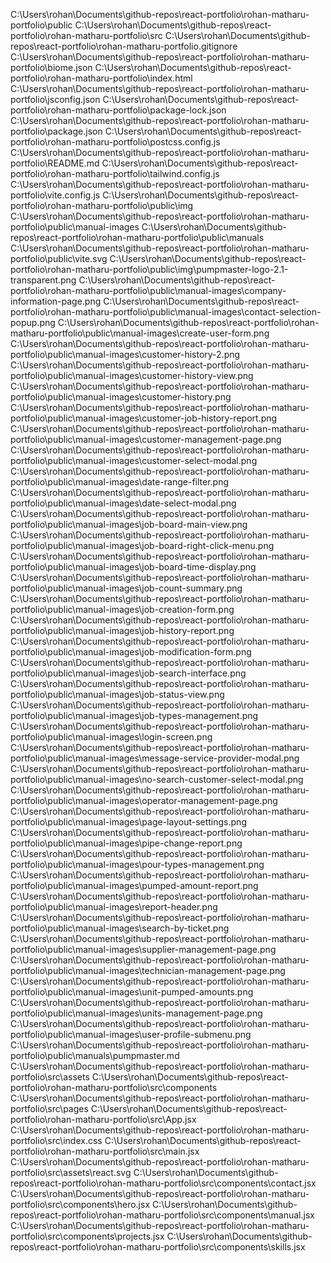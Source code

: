 C:\Users\rohan\Documents\github-repos\react-portfolio\rohan-matharu-portfolio\public
C:\Users\rohan\Documents\github-repos\react-portfolio\rohan-matharu-portfolio\src
C:\Users\rohan\Documents\github-repos\react-portfolio\rohan-matharu-portfolio\.gitignore
C:\Users\rohan\Documents\github-repos\react-portfolio\rohan-matharu-portfolio\biome.json
C:\Users\rohan\Documents\github-repos\react-portfolio\rohan-matharu-portfolio\index.html
C:\Users\rohan\Documents\github-repos\react-portfolio\rohan-matharu-portfolio\jsconfig.json
C:\Users\rohan\Documents\github-repos\react-portfolio\rohan-matharu-portfolio\package-lock.json
C:\Users\rohan\Documents\github-repos\react-portfolio\rohan-matharu-portfolio\package.json
C:\Users\rohan\Documents\github-repos\react-portfolio\rohan-matharu-portfolio\postcss.config.js
C:\Users\rohan\Documents\github-repos\react-portfolio\rohan-matharu-portfolio\README.md
C:\Users\rohan\Documents\github-repos\react-portfolio\rohan-matharu-portfolio\tailwind.config.js
C:\Users\rohan\Documents\github-repos\react-portfolio\rohan-matharu-portfolio\vite.config.js
C:\Users\rohan\Documents\github-repos\react-portfolio\rohan-matharu-portfolio\public\img
C:\Users\rohan\Documents\github-repos\react-portfolio\rohan-matharu-portfolio\public\manual-images
C:\Users\rohan\Documents\github-repos\react-portfolio\rohan-matharu-portfolio\public\manuals
C:\Users\rohan\Documents\github-repos\react-portfolio\rohan-matharu-portfolio\public\vite.svg
C:\Users\rohan\Documents\github-repos\react-portfolio\rohan-matharu-portfolio\public\img\pumpmaster-logo-2.1-transparent.png
C:\Users\rohan\Documents\github-repos\react-portfolio\rohan-matharu-portfolio\public\manual-images\company-information-page.png
C:\Users\rohan\Documents\github-repos\react-portfolio\rohan-matharu-portfolio\public\manual-images\contact-selection-popup.png
C:\Users\rohan\Documents\github-repos\react-portfolio\rohan-matharu-portfolio\public\manual-images\create-user-form.png
C:\Users\rohan\Documents\github-repos\react-portfolio\rohan-matharu-portfolio\public\manual-images\customer-history-2.png
C:\Users\rohan\Documents\github-repos\react-portfolio\rohan-matharu-portfolio\public\manual-images\customer-history-view.png
C:\Users\rohan\Documents\github-repos\react-portfolio\rohan-matharu-portfolio\public\manual-images\customer-history.png
C:\Users\rohan\Documents\github-repos\react-portfolio\rohan-matharu-portfolio\public\manual-images\customer-job-history-report.png
C:\Users\rohan\Documents\github-repos\react-portfolio\rohan-matharu-portfolio\public\manual-images\customer-management-page.png
C:\Users\rohan\Documents\github-repos\react-portfolio\rohan-matharu-portfolio\public\manual-images\customer-select-modal.png
C:\Users\rohan\Documents\github-repos\react-portfolio\rohan-matharu-portfolio\public\manual-images\date-range-filter.png
C:\Users\rohan\Documents\github-repos\react-portfolio\rohan-matharu-portfolio\public\manual-images\date-select-modal.png
C:\Users\rohan\Documents\github-repos\react-portfolio\rohan-matharu-portfolio\public\manual-images\job-board-main-view.png
C:\Users\rohan\Documents\github-repos\react-portfolio\rohan-matharu-portfolio\public\manual-images\job-board-right-click-menu.png
C:\Users\rohan\Documents\github-repos\react-portfolio\rohan-matharu-portfolio\public\manual-images\job-board-time-display.png
C:\Users\rohan\Documents\github-repos\react-portfolio\rohan-matharu-portfolio\public\manual-images\job-count-summary.png
C:\Users\rohan\Documents\github-repos\react-portfolio\rohan-matharu-portfolio\public\manual-images\job-creation-form.png
C:\Users\rohan\Documents\github-repos\react-portfolio\rohan-matharu-portfolio\public\manual-images\job-history-report.png
C:\Users\rohan\Documents\github-repos\react-portfolio\rohan-matharu-portfolio\public\manual-images\job-modification-form.png
C:\Users\rohan\Documents\github-repos\react-portfolio\rohan-matharu-portfolio\public\manual-images\job-search-interface.png
C:\Users\rohan\Documents\github-repos\react-portfolio\rohan-matharu-portfolio\public\manual-images\job-status-view.png
C:\Users\rohan\Documents\github-repos\react-portfolio\rohan-matharu-portfolio\public\manual-images\job-types-management.png
C:\Users\rohan\Documents\github-repos\react-portfolio\rohan-matharu-portfolio\public\manual-images\login-screen.png
C:\Users\rohan\Documents\github-repos\react-portfolio\rohan-matharu-portfolio\public\manual-images\message-service-provider-modal.png
C:\Users\rohan\Documents\github-repos\react-portfolio\rohan-matharu-portfolio\public\manual-images\no-search-customer-select-modal.png
C:\Users\rohan\Documents\github-repos\react-portfolio\rohan-matharu-portfolio\public\manual-images\operator-management-page.png
C:\Users\rohan\Documents\github-repos\react-portfolio\rohan-matharu-portfolio\public\manual-images\page-layout-settings.png
C:\Users\rohan\Documents\github-repos\react-portfolio\rohan-matharu-portfolio\public\manual-images\pipe-change-report.png
C:\Users\rohan\Documents\github-repos\react-portfolio\rohan-matharu-portfolio\public\manual-images\pour-types-management.png
C:\Users\rohan\Documents\github-repos\react-portfolio\rohan-matharu-portfolio\public\manual-images\pumped-amount-report.png
C:\Users\rohan\Documents\github-repos\react-portfolio\rohan-matharu-portfolio\public\manual-images\report-header.png
C:\Users\rohan\Documents\github-repos\react-portfolio\rohan-matharu-portfolio\public\manual-images\search-by-ticket.png
C:\Users\rohan\Documents\github-repos\react-portfolio\rohan-matharu-portfolio\public\manual-images\supplier-management-page.png
C:\Users\rohan\Documents\github-repos\react-portfolio\rohan-matharu-portfolio\public\manual-images\technician-management-page.png
C:\Users\rohan\Documents\github-repos\react-portfolio\rohan-matharu-portfolio\public\manual-images\unit-pumped-amounts.png
C:\Users\rohan\Documents\github-repos\react-portfolio\rohan-matharu-portfolio\public\manual-images\units-management-page.png
C:\Users\rohan\Documents\github-repos\react-portfolio\rohan-matharu-portfolio\public\manual-images\user-profile-submenu.png
C:\Users\rohan\Documents\github-repos\react-portfolio\rohan-matharu-portfolio\public\manuals\pumpmaster.md
C:\Users\rohan\Documents\github-repos\react-portfolio\rohan-matharu-portfolio\src\assets
C:\Users\rohan\Documents\github-repos\react-portfolio\rohan-matharu-portfolio\src\components
C:\Users\rohan\Documents\github-repos\react-portfolio\rohan-matharu-portfolio\src\pages
C:\Users\rohan\Documents\github-repos\react-portfolio\rohan-matharu-portfolio\src\App.jsx
C:\Users\rohan\Documents\github-repos\react-portfolio\rohan-matharu-portfolio\src\index.css
C:\Users\rohan\Documents\github-repos\react-portfolio\rohan-matharu-portfolio\src\main.jsx
C:\Users\rohan\Documents\github-repos\react-portfolio\rohan-matharu-portfolio\src\assets\react.svg
C:\Users\rohan\Documents\github-repos\react-portfolio\rohan-matharu-portfolio\src\components\contact.jsx
C:\Users\rohan\Documents\github-repos\react-portfolio\rohan-matharu-portfolio\src\components\hero.jsx
C:\Users\rohan\Documents\github-repos\react-portfolio\rohan-matharu-portfolio\src\components\manual.jsx
C:\Users\rohan\Documents\github-repos\react-portfolio\rohan-matharu-portfolio\src\components\projects.jsx
C:\Users\rohan\Documents\github-repos\react-portfolio\rohan-matharu-portfolio\src\components\skills.jsx
